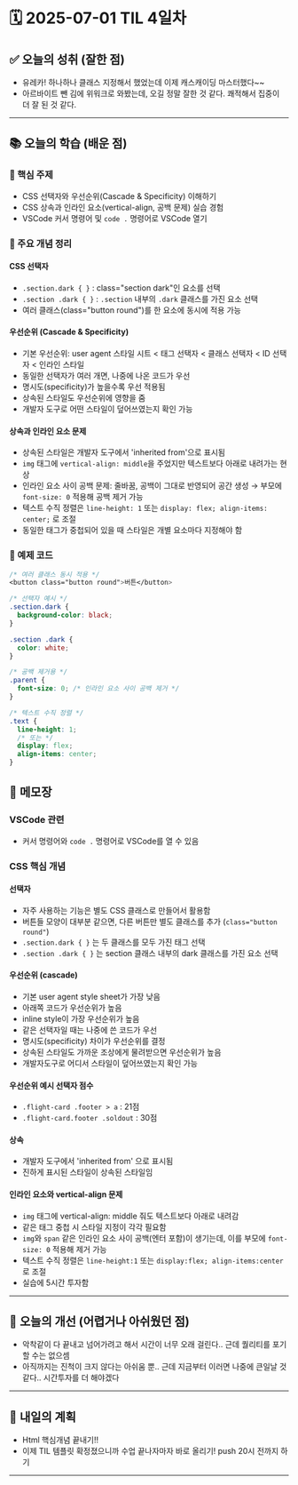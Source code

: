 # 🗓️ 2025-07-01 TIL 4일차

## ✅ 오늘의 성취 (잘한 점)

- 유레카! 하나하나 클래스 지정해서 했었는데 이제 캐스캐이딩 마스터했다~~
- 아르바이트 뺀 김에 위워크로 와봤는데, 오길 정말 잘한 것 같다. 쾌적해서 집중이 더 잘 된 것 같다.

---

## 📚 오늘의 학습 (배운 점)

### 🔹 핵심 주제

- CSS 선택자와 우선순위(Cascade & Specificity) 이해하기
- CSS 상속과 인라인 요소(vertical-align, 공백 문제) 실습 경험
- VSCode 커서 명령어 및 `code .` 명령어로 VSCode 열기

### 🔹 주요 개념 정리

#### CSS 선택자

- `.section.dark { }` : class="section dark"인 요소를 선택
- `.section .dark { }` : `.section` 내부의 `.dark` 클래스를 가진 요소 선택
- 여러 클래스(class="button round")를 한 요소에 동시에 적용 가능

#### 우선순위 (Cascade & Specificity)

- 기본 우선순위: user agent 스타일 시트 < 태그 선택자 < 클래스 선택자 < ID 선택자 < 인라인 스타일
- 동일한 선택자가 여러 개면, 나중에 나온 코드가 우선
- 명시도(specificity)가 높을수록 우선 적용됨
- 상속된 스타일도 우선순위에 영향을 줌
- 개발자 도구로 어떤 스타일이 덮어쓰였는지 확인 가능

#### 상속과 인라인 요소 문제

- 상속된 스타일은 개발자 도구에서 'inherited from'으로 표시됨
- `img` 태그에 `vertical-align: middle`을 주었지만 텍스트보다 아래로 내려가는 현상
- 인라인 요소 사이 공백 문제: 줄바꿈, 공백이 그대로 반영되어 공간 생성 → 부모에 `font-size: 0` 적용해 공백 제거 가능
- 텍스트 수직 정렬은 `line-height: 1` 또는 `display: flex; align-items: center;` 로 조절
- 동일한 태그가 중첩되어 있을 때 스타일은 개별 요소마다 지정해야 함

### 🔹 예제 코드

```css
/* 여러 클래스 동시 적용 */
<button class="button round">버튼</button>

/* 선택자 예시 */
.section.dark {
  background-color: black;
}

.section .dark {
  color: white;
}

/* 공백 제거용 */
.parent {
  font-size: 0; /* 인라인 요소 사이 공백 제거 */
}

/* 텍스트 수직 정렬 */
.text {
  line-height: 1;
  /* 또는 */
  display: flex;
  align-items: center;
}
```

## 📓 메모장

### VSCode 관련

- 커서 명령어와 `code .` 명령어로 VSCode를 열 수 있음

### CSS 핵심 개념

#### 선택자

- 자주 사용하는 기능은 별도 CSS 클래스로 만들어서 활용함
- 버튼들 모양이 대부분 같으면, 다른 버튼만 별도 클래스를 추가 (`class="button round"`)
- `.section.dark { }` 는 두 클래스를 모두 가진 태그 선택
- `.section .dark { }` 는 section 클래스 내부의 dark 클래스를 가진 요소 선택

#### 우선순위 (cascade)

- 기본 user agent style sheet가 가장 낮음
- 아래쪽 코드가 우선순위가 높음
- inline style이 가장 우선순위가 높음
- 같은 선택자일 때는 나중에 쓴 코드가 우선
- 명시도(specificity) 차이가 우선순위를 결정
- 상속된 스타일도 가까운 조상에게 물려받으면 우선순위가 높음
- 개발자도구로 어디서 스타일이 덮어쓰였는지 확인 가능

#### 우선순위 예시 선택자 점수

- `.flight-card .footer > a` : 21점
- `.flight-card.footer .soldout` : 30점

#### 상속

- 개발자 도구에서 'inherited from' 으로 표시됨
- 진하게 표시된 스타일이 상속된 스타일임

#### 인라인 요소와 vertical-align 문제

- `img` 태그에 vertical-align: middle 줘도 텍스트보다 아래로 내려감
- 같은 태그 중첩 시 스타일 지정이 각각 필요함
- `img`와 `span` 같은 인라인 요소 사이 공백(엔터 포함)이 생기는데, 이를 부모에 `font-size: 0` 적용해 제거 가능
- 텍스트 수직 정렬은 `line-height:1` 또는 `display:flex; align-items:center`로 조절
- 실습에 5시간 투자함

---

## 🧠 오늘의 개선 (어렵거나 아쉬웠던 점)

- 악착같이 다 끝내고 넘어가려고 해서 시간이 너무 오래 걸린다.. 근데 퀄리티를 포기할 수는 없으셈
- 아직까지는 진척이 크지 않다는 아쉬움 뿐.. 근데 지금부터 이러면 나중에 큰일날 것 같다.. 시간투자를 더 해야겠다

---

## 🚀 내일의 계획

- Html 핵심개념 끝내기!!
- 이제 TIL 템플릿 확정졌으니까 수업 끝나자마자 바로 올리기! push 20시 전까지 하기

---
